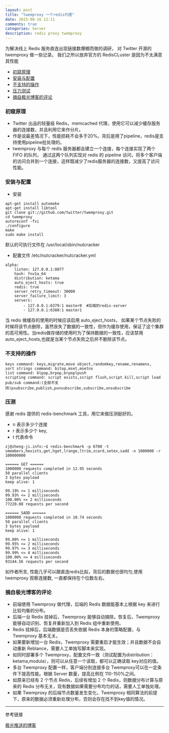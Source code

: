 ```yaml
---
layout: post
title: "twemproxy 一个redis代理"
date: 2015-08-16 12:11
comments: true
categories: Server
description: redis proxy twemproxy 
---
```


为解决线上 Redis 服务直连出现链接数爆棚而做的调研， 对 Twitter 开源的 twemproxy 做一些记录。 我们之所以放弃官方的 RedisCLuster 是因为不太满意其性能

* [初窥原理](#第一节)
* [安装与配置](#第二节)
* [不支持的操作](#第三节)
* [压力测试](#第四节)
* [摘自极光博客的评论](#第五节)

<h3 id="第一节">初窥原理</h3>

* Twitter 出品的轻量级 Redis，memcached 代理，使用它可以减少缓存服务器的连接数，并且利用它来作分片。
* 作是说最差情况下，性能损耗不会多于20%。背后是用了pipeline，redis是支持使用pipeline批处理的。
* twemproxy 与每个 redis 服务器都会建立一个连接，每个连接实现了两个 FIFO 的队列， 通过这两个队列实现对 redis 的 pipeline 访问，将多个客户端的访问合并到一个连接，这样既减少了redis服务器的连接数，又提高了访问性能。

<h3 id="第二节">安装与配置</h3>

* 安装

```
apt-get install automake
apt-get install libtool
git clone git://github.com/twitter/twemproxy.git
cd twemproxy
autoreconf -fvi
./configure
make
sudo make install
```
默认的可执行文件在 /usr/local/sbin/nutcracker

* 配置文件 /etc/nutcracker/nutcracker.yml

```
alpha:
    listen: 127.0.0.1:8877
    hash: fnv1a_64
    distribution: ketama
    auto_eject_hosts: true
    redis: true
    server_retry_timeout: 30000
    server_failure_limit: 3
    servers:
        - 127.0.0.1:6379:1 master0  #后端的redis-server
        - 127.0.0.1:6380:1 master1
```

当 redis 做缓存的使用的时候应该启用 auto_eject_hosts， 如果某个节点失败的时候将该节点删除，虽然丧失了数据的一致性，但作为缓存使用，保证了这个集群的高可用性。当redis做存储的使用时为了保持数据的一致性，应该禁用 auto_eject_hosts,也就是当某个节点失败之后并不删除该节点。

<h3 id="第三节">不支持的操作</h3>

```
keys command: keys,migrate,move object,randomkey,rename,renamenx,
sort strings command: bitop,mset,msetnx
list command: blpop,brpop,brpoplpush
scripting command: script exists,script flush,script kill,script load
pub/sub command:(全部不支持)psubscribe,publish,punsubscribe,subscribe,unsubscribe
```

<h3 id="第四节">压测</h3>

感谢 redis 提供的 redis-benchmark 工具，用它来做压测挺好的。

* n 表示多少个连接
* r 表示多少个 key,
* t 代表命令

```
zj@zheng-ji.info:~$ redis-benchmark -p 6700 -t smembers,hexists,get,hget,lrange,ltrim,zcard,setex,sadd -n 1000000 -r 100000000

====== GET ======
1000000 requests completed in 12.95 seconds
50 parallel clients
3 bytes payload
keep alive: 1

99.19% <= 1 milliseconds
99.93% <= 2 milliseconds
100.00% <= 2 milliseconds
77220.08 requests per second

====== SADD ======
1000000 requests completed in 10.74 seconds
50 parallel clients
3 bytes payload
keep alive: 1

99.88% <= 1 milliseconds
99.95% <= 2 milliseconds
99.97% <= 3 milliseconds
99.99% <= 4 milliseconds
100.00% <= 4 milliseconds
93144.56 requests per second
```

如作者所言, 性能几乎可以跟直连redis比拟，背后的数据也很均匀,使用twemproxy 观察连接数, 一直都保持在个位数左右。


<h3 id="第五节">摘自极光博客的评论</h3>

* 前端使用 Twemproxy 做代理，后端的 Redis 数据能基本上根据 key 来进行比较均衡的分布。
* 后端一台 Redis 挂掉后，Twemproxy 能够自动摘除。恢复后，Twemproxy 能够自动识别、恢复并重新加入到 Redis 组中重新使用。
* Redis 挂掉后，后端数据是否丢失依据 Redis 本身的策略配置，与 Twemproxy 基本无关。
* 如果要新增加一台 Redis，Twemproxy 需要重启才能生效；并且数据不会自动重新 Reblance，需要人工单独写脚本来实现。
* 如同时部署多个 Twemproxy，配置文件一致（测试配置为distribution：ketama,modula），则可以从任意一个读取，都可以正确读取 key对应的值。
* 多台 Twemproxy 配置一样，客户端分别连接多台 Twemproxy可以在一定条件下提高性能。根据 Server 数量，提高比例在 110-150%之间。
* 如原来已经有 2 个节点 Redis，后续有增加 2 个 Redis，则数据分布计算与原来的 Redis 分布无关，现有数据如果需要分布均匀的话，需要人工单独处理。
* 如果 Twemproxy 的后端节点数量发生变化，Twemproxy 相同算法的前提下，原来的数据必须重新处理分布，否则会存在找不到key值的情况。

------


参考链接

[极光推送的博客](http://blog.jpush.cn/redis-twemproxy-benchmark/)
